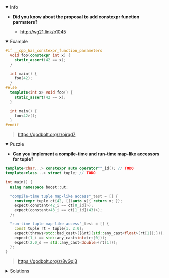 <details open><summary>Info</summary><p>

* **Did you know about the proposal to add constexpr function parmaters?**

  * http://wg21.link/p1045

</p></details><details open><summary>Example</summary><p>

```cpp
#if __cpp_has_constexpr_function_parameters
  void foo(constexpr int x) {
    static_assert(42 == x);
  }

  int main() {
    foo(42);
  }
#else
  template<int x> void foo() {
    static_assert(42 == x);
  }

  int main() {
    foo<42>();
  }
#endif
```

> https://godbolt.org/z/ojrqd7

</p></details><details open><summary>Puzzle</summary><p>

* **Can you implement a compile-time and run-time map-like accessors for tuple?**

```cpp
template<char...> constexpr auto operator""_id(); // TODO
template<class...> struct tuple; // TODO

int main() {
  using namespace boost::ut;

  "compile-time tuple map-like access"_test = [] {
    constexpr tuple ct{42, [](auto x){ return x; }};
    expect(constant<42_i == ct[0_id]>);
    expect(constant<43_i == ct[1_id](43)>);
  };

  "run-time tuple map-like access"_test = [] {
    const tuple rt = tuple{1, 2.0};
    expect(throws<std::bad_cast>([&rt]{std::any_cast<float>(rt[1]);}));
    expect(1_i == std::any_cast<int>(rt[0]));
    expect(2.0_d == std::any_cast<double>(rt[1]));
  };
}
```

> https://godbolt.org/z/8vGqj3

</p></details><details><summary>Solutions</summary><p>

</p></details>
